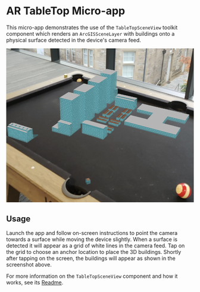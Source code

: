# AR TableTop Micro-app

This micro-app demonstrates the use of the `TableTopSceneView` toolkit component which renders an `ArcGISSceneLayer` with buildings onto a physical surface detected in the device's camera feed.

![Screenshot](../../toolkit/ar/screenshot.png)

## Usage

Launch the app and follow on-screen instructions to point the camera towards a surface while moving the device slightly. When a surface is detected it will appear as a grid of white lines in the camera feed. Tap on the grid to choose an anchor location to place the 3D buildings. Shortly after tapping on the screen, the buildings will appear as shown in the screenshot above. 

For more information on the `TableTopSceneView` component and how it works, see its [Readme](../../toolkit/ar/README.md).
